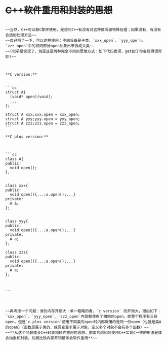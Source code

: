~~C++软件重用和封装的思想~~
======


~~~~C编程之结构体内使用函数指针进行封装。比如open函数指针，不同设备open的方式不同，所以在C编程的时候，我可以定义几个不同的xxx_open函数然后再把地址给结构体内的open？那么在C++类中要实现这种用法具体怎么做呢？：~~

~~当然，C++可以和C那样使用，是想问C++有没有对这种情况做特殊处理；如果没有，有没有合适的处理方法~~
~~自己捋了一下，可以这样使用：不同设备是子类，`xxx_open`、`yyy_ope`n、`zzz_open`中的相同部分open抽象出来做成父类~~
~~(似乎是实现了，但是这是两种完全不同的思维方式：如下代码表现，get到了你会觉得很奇妙)~~



**C version:**


```cc
struct A{
  (void* open)(void);
  ...
};

struct A xxx;xxx.open = xxx_open;
struct A yyy;yyy.open = yyy_open;
struct A zzz;zzz.open = zzz_open;
```

**C plus version:**



```cc
class A{
public:
  void open();
};


class xxx{
public:
  void open(){...;a.open();...}
private:
  A a;
};


class yyy{
public:
  void open(){...;a.open();...}
private:
  A a;
};

class zzz{
public:
  void open(){...;a.open();...}
private:
  A a;
};



```



~~再考虑一个问题：谁的内存开销大：单一粗略的看，`c version` 的开销大，理由如下：`xxx_open`、`yyy_open`、`zzz_open`内部都使用了相同的open，即整个程序有三份open。但是`c plus version`使用不同类的open时内部调用的是同一份open（也就是类A的open）（函数是属于类的，成员变量才属于对象，定义多个对象不会有多个函数）~~
~~**从这个问题体会C++封装和软件重用的思想，前面考虑如何使用C++实现C一样的用法是体会抽象和封装，后面比较内存开销是体会软件重用**~~
